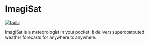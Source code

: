 ImagiSat
========
[![build](https://github.com/jzalger/ImagiSat/actions/workflows/build.yaml/badge.svg?branch=master)](https://github.com/jzalger/ImagiSat/actions/workflows/build.yaml)

ImagiSat is a meteorologist in your pocket. It delivers supercomputed weather forecasts for anywhere to anywhere.

